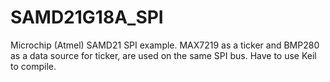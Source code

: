 # SAMD21G18A_SPI
Microchip (Atmel) SAMD21 SPI example. MAX7219 as a ticker and BMP280 as a data source for ticker, are used on the same SPI bus. Have to use Keil to compile.
